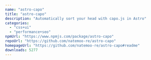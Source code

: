 ```yaml
---
name: "astro-capo"
title: "astro-capo"
description: "Automatically sort your head with capo.js in Astro"
categories:
  - "css+ui"
  - "performance+seo"
npmUrl: "https://www.npmjs.com/package/astro-capo"
repoUrl: "https://github.com/natemoo-re/astro-capo"
homepageUrl: "https://github.com/natemoo-re/astro-capo#readme"
downloads: 5277
---
```

